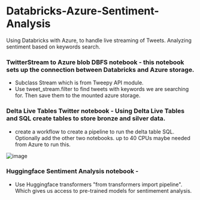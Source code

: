 # Databricks-Azure-Sentiment-Analysis

Using Databricks with Azure, to handle live streaming of Tweets. Analyzing sentiment based on keywords search.

### TwitterStream to Azure blob DBFS notebook - this notebook sets up the connection between Databricks and Azure storage. 
  - Subclass Stream which is from Tweepy API module. 
  - Use tweet_stream.filter to find tweets with keywords we are searching for. Then save them to the mounted azure storage.
### Delta Live Tables Twitter notebook - Using Delta Live Tables and SQL create tables to store bronze and silver data.
  - create a workflow to create a pipeline to run the delta table SQL. Optionally add the other two notebooks. up to 40 CPUs maybe needed from Azure to run this.

![image](https://user-images.githubusercontent.com/12418101/228108177-0bffd4bf-ea4e-4416-bdce-96d5581be784.png)


### Huggingface Sentiment Analysis notebook -  
  - Use Huggingface transformers "from transformers import pipeline". Which gives us access to pre-trained models for sentimement analysis.


